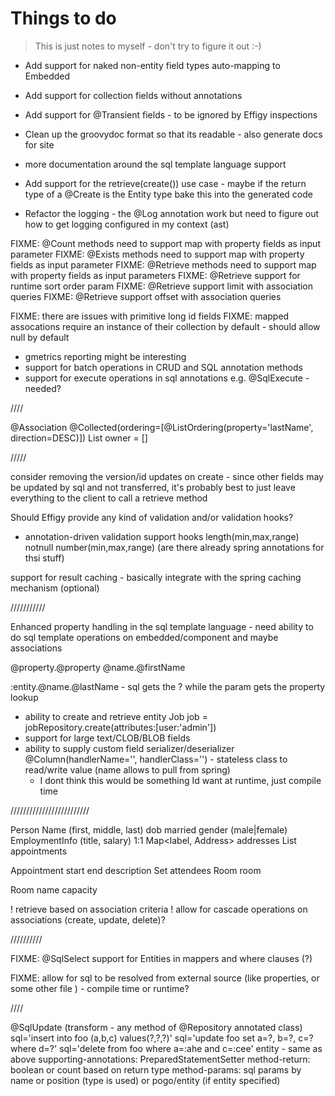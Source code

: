 
# Things to do

> This is just notes to myself - don't try to figure it out :-)

* Add support for naked non-entity field types auto-mapping to Embedded
* Add support for collection fields without annotations
* Add support for @Transient fields - to be ignored by Effigy inspections
* Clean up the groovydoc format so that its readable - also generate docs for site
* more documentation around the sql template language support
* Add support for the retrieve(create()) use case - maybe if the return type of a @Create is the Entity type bake this into the generated code

* Refactor the logging - the @Log annotation work but need to figure out how to get logging configured in my context (ast)

FIXME: @Count methods need to support map with property fields as input parameter
FIXME: @Exists methods need to support map with property fields as input parameter
FIXME: @Retrieve methods need to support map with property fields as input parameters
FIXME: @Retrieve support for runtime sort order param
FIXME: @Retrieve support limit with association queries
FIXME: @Retrieve support offset with association queries

FIXME: there are issues with primitive long id fields
FIXME: mapped assocations require an instance of their collection by default - should allow null by default

* gmetrics reporting might be interesting
* support for batch operations in CRUD and SQL annotation methods
* support for execute operations in sql annotations e.g. @SqlExecute - needed?

////

@Association
@Collected(ordering=[@ListOrdering(property='lastName', direction=DESC)])
List<Person> owner = []

/////

consider removing the version/id updates on create - since other fields may be updated by sql and not transferred, it's probably best to just leave
everything to the client to call a retrieve method

Should Effigy provide any kind of validation and/or validation hooks?
- annotation-driven validation support hooks
    length(min,max,range)
    notnull
    number(min,max,range)
    (are there already spring annotations for thsi stuff)

support for result caching - basically integrate with the spring caching mechanism (optional)

///////////

Enhanced property handling in the sql template language - need ability to do sql template operations on embedded/component and maybe associations

@property.@property
@name.@firstName

:entity.@name.@lastName - sql gets the ? while the param gets the property lookup



* ability to create and retrieve entity
    Job job = jobRepository.create(attributes:[user:'admin'])
* support for large text/CLOB/BLOB fields
* ability to supply custom field serializer/deserializer @Column(handlerName='', handlerClass='') - stateless class to read/write value (name allows to pull from spring)
    - I dont think this would be something Id want at runtime, just compile time

/////////////////////////

Person
    Name (first, middle, last)
    dob
    married
    gender (male|female)
    EmploymentInfo (title, salary) 1:1
    Map<label, Address> addresses
    List<Appointment> appointments

Appointment
    start
    end
    description
    Set<Person> attendees
    Room room

Room
    name
    capacity

! retrieve based on association criteria
! allow for cascade operations on associations (create, update, delete)?

//////////

FIXME: @SqlSelect support for Entities in mappers and where clauses (?)

FIXME: allow for sql to be resolved from external source (like properties, or some other file ) - compile time or runtime?


////

@SqlUpdate (transform - any method of @Repository annotated class)
    sql='insert into foo (a,b,c) values(?,?,?)'
    sql='update foo set a=?, b=?, c=? where d=?'
    sql='delete from foo where a=:ahe and c=:cee'
    entity - same as above
    supporting-annotations: PreparedStatementSetter
    method-return: boolean or count based on return type
    method-params: sql params by name or position (type is used) or pogo/entity (if entity specified)
